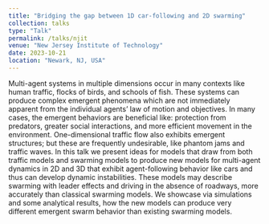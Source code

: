 ```yaml
---
title: "Bridging the gap between 1D car-following and 2D swarming"
collection: talks
type: "Talk"
permalink: /talks/njit
venue: "New Jersey Institute of Technology"
date: 2023-10-21
location: "Newark, NJ, USA"
---
```


Multi-agent systems in multiple dimensions occur in many contexts like human traffic, flocks of
birds, and schools of fish. These systems can produce complex emergent phenomena which are not
immediately apparent from the individual agents’ law of motion and objectives. In many cases, the
emergent behaviors are beneficial like: protection from predators, greater social interactions, and
more efficient movement in the environment. One-dimensional traffic flow also exhibits emergent
structures; but these are frequently undesirable, like phantom jams and traffic waves. In this talk we
present ideas for models that draw from both traffic models and swarming models to produce new
models for multi-agent dynamics in 2D and 3D that exhibit agent-following behavior like cars and
thus can develop dynamic instabilities. These models may describe swarming with leader effects and
driving in the absence of roadways, more accurately than classical swarming models. We showcase
via simulations and some analytical results, how the new models can produce very different
emergent swarm behavior than existing swarming models.
